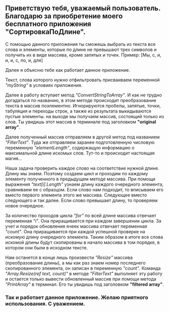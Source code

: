 ## Приветствую тебя, уважаемый пользователь. Благодарю за приобретение моего бесплатного приложения "**СортировкаПоДлине**".

С помощью данного приложения ты сможешь выбрать из текста все слова и элементы, которые по длине не превышают трех символов и получить их в виде массива, кроме запятых и точек. Пример: [Мы, с, и, и, и, с, по, и, для]

Далее я объясню тебе как работает данное приложение.

Текст, слова которого нужно отфильтровать присваиваем переменной *"myString"* в условиях приложения.

Далее в работу вступает метод *"ConvertStringToArray"*. И как не трудно догадаться по названию, в этом методе происходит преобразование текста в массив поэлементно. Игнорируются пробелы, запятые, точки, табуляция и переходы строк, а также из результата выкидываются пустые элементы. на выходе мы получаем массив, состоящий только из слов. Ты увидишь этот массив в терминале под заголовком **"original array"**.

Далее полученный массив отправляем в другой метод под названием *"FilterText"*. Туда же отправляем заранее подготовленную числовую переменную *"elementLength"*, содержащую информацию о максимальной длине искомых слов. Тут-то и происходит настоящая магия...

Наша задача проверить каждое слово на соответствие нужной длине. Длину мы знаем. Поэтому создаем цикл и проходим по каждому элементу полученного в предыдущем методе массива. При помощи выражения *"text[i].Length"* узнаем длину каждого очередного элемента, сравниваем ее с образцом. Если слово нам подходит, то вписываем его вместо первого элемента этого же массива. Следующее вместо следующего и так далее. Если слово превышает длину, то проверяем новое очередное.

За количество проходов цикла *"for"* по всей длине массива отвечает переменная *"i"*. Она приращивается при каждом завершении цикла. За учет и порядок обновления ячеек массива отвечает переменная *"count"*. Она приращивается при каждой успешной проверке на искомую длину очередного элемента. Таким образом в итоге все слова искомой длины будут скопированы в начало массива в том порядке, в котором они были в исходном тексте.

Нам останется в конце лишь произвести *"Resize"* массива (преобразование длины), а мы как раз знаем номер последнего скопированного элемента, он записан в переменную *"count"*. Команда *"Array.Resize(ref text, count)"* в методе *"FilterText"* выполняет эту работу и остается только вывести обновленный массив при помощи метода *"PrintArray"* в терминал. Его ты увидишь под заголовком **"filtered array"**.

### Так и работает данное приложение. Желаю приятного использования. С уважением.


